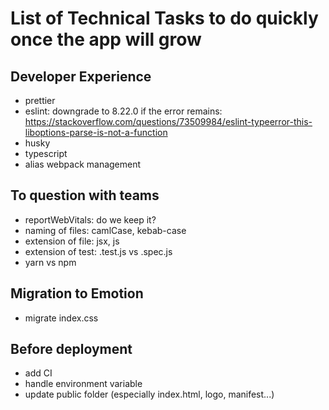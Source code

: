 # List of Technical Tasks to do quickly once the app will grow

## Developer Experience
  - prettier
  - eslint: downgrade to 8.22.0 if the error remains: https://stackoverflow.com/questions/73509984/eslint-typeerror-this-liboptions-parse-is-not-a-function
  - husky
  - typescript
  - alias webpack management

## To question with teams
  - reportWebVitals: do we keep it?
  - naming of files: camlCase, kebab-case
  - extension of file: jsx, js
  - extension of test: .test.js vs .spec.js
  - yarn vs npm

## Migration to Emotion
  - migrate index.css

## Before deployment
  - add CI
  - handle environment variable
  - update public folder (especially index.html, logo, manifest...)
